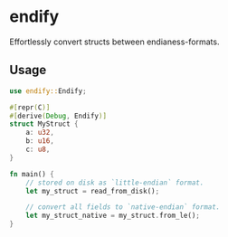 # endify

Effortlessly convert structs between endianess-formats.

## Usage
```rust
use endify::Endify;

#[repr(C)]
#[derive(Debug, Endify)]
struct MyStruct {
    a: u32,
    b: u16,
    c: u8,
}

fn main() {
    // stored on disk as `little-endian` format.
    let my_struct = read_from_disk();

    // convert all fields to `native-endian` format.
    let my_struct_native = my_struct.from_le();
}
```
